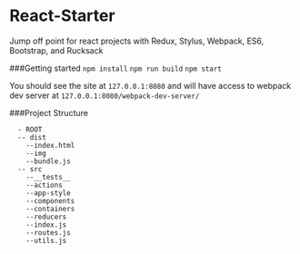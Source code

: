 # React-Starter
Jump off point for react projects with Redux, Stylus, Webpack, ES6, Bootstrap, and Rucksack

###Getting started
```npm install```
```npm run build```
```npm start```

You should see the site at ```127.0.0.1:8080``` and will have access to webpack dev server at
```127.0.0.1:8080/webpack-dev-server/```

###Project Structure
```
  - ROOT
  -- dist
    --index.html
    --img
    --bundle.js
  -- src
    --__tests__
    --actions
    --app-style
    --components
    --containers
    --reducers
    --index.js
    --routes.js
    --utils.js
```